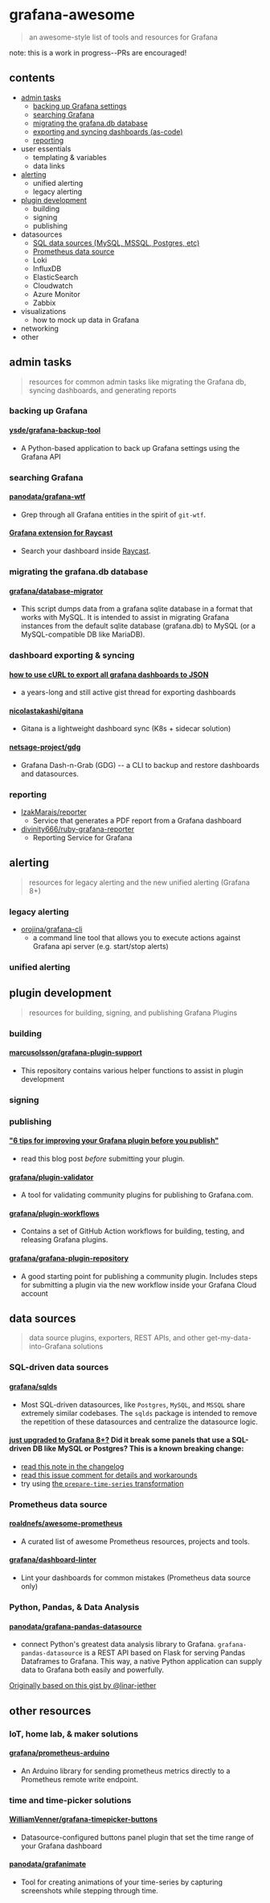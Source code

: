 # grafana-awesome

> an awesome-style list of tools and resources for Grafana

note: this is a work in progress--PRs are encouraged!

## contents

- [admin tasks](#admin-tasks)
    - [backing up Grafana settings](#backing-up-grafana)
    - [searching Grafana](#searching-grafana)
    - [migrating the grafana.db database](#migrating-the-grafanadb-database)
    - [exporting and syncing dashboards (as-code)](#dashboard-exporting--syncing)
    - [reporting](#reporting)
- user essentials
    - templating & variables
    - data links
- [alerting](#alerting)
    - unified alerting
    - legacy alerting
- [plugin development](#plugin-development)
    - building
    - signing
    - publishing
- datasources
    - [SQL data sources (MySQL, MSSQL, Postgres, etc)](#sql-driven-data-sources)
    - [Prometheus data source](#prometheus-data-source)
    - Loki
    - InfluxDB
    - ElasticSearch
    - Cloudwatch
    - Azure Monitor
    - Zabbix
- visualizations
    - how to mock up data in Grafana
- networking
- other

## admin tasks

> resources for common admin tasks like migrating the Grafana db, syncing dashboards, and generating reports

### backing up Grafana

#### [ysde/grafana-backup-tool](https://github.com/ysde/grafana-backup-tool)
    
- A Python-based application to back up Grafana settings using the Grafana API

### searching Grafana

#### [panodata/grafana-wtf](https://github.com/panodata/grafana-wtf)

- Grep through all Grafana entities in the spirit of `git-wtf`.

#### [Grafana extension for Raycast](https://github.com/raycast/extensions/tree/main/extensions/grafana)

- Search your dashboard inside [Raycast](https://www.raycast.com/).

### migrating the grafana.db database

#### [grafana/database-migrator](https://github.com/grafana/database-migrator)
- This script dumps data from a grafana sqlite database in a format that works with MySQL. It is intended to assist in migrating Grafana instances from the default sqlite database (grafana.db) to MySQL (or a MySQL-compatible DB like MariaDB).

### dashboard exporting & syncing

#### [how to use cURL to export all grafana dashboards to JSON](https://gist.github.com/crisidev/bd52bdcc7f029be2f295#gistcomment-3975489)

- a years-long and still active gist thread for exporting dashboards

#### [nicolastakashi/gitana](https://github.com/nicolastakashi/gitana)

- Gitana is a lightweight dashboard sync (K8s + sidecar solution)

#### [netsage-project/gdg](https://github.com/netsage-project/gdg)

- Grafana Dash-n-Grab (GDG) -- a CLI to backup and restore dashboards and datasources.

### reporting

- [IzakMarais/reporter](https://github.com/IzakMarais/reporter)
    - Service that generates a PDF report from a Grafana dashboard
- [divinity666/ruby-grafana-reporter](https://github.com/divinity666/ruby-grafana-reporter)
    - Reporting Service for Grafana

## alerting

> resources for legacy alerting and the new unified alerting (Grafana 8+)
### legacy alerting

- [orojina/grafana-cli](https://github.com/orojina/grafana-cli)
    - a command line tool that allows you to execute actions against Grafana api server (e.g. start/stop alerts)

### unified alerting

## plugin development
> resources for building, signing, and publishing Grafana Plugins

### building

#### [marcusolsson/grafana-plugin-support](https://github.com/marcusolsson/grafana-plugin-support)

- This repository contains various helper functions to assist in plugin development

### signing

### publishing

#### ["6 tips for improving your Grafana plugin before you publish"](https://grafana.com/blog/2021/01/21/6-tips-for-improving-your-grafana-plugin-before-you-publish/)
- read this blog post _before_ submitting your plugin.

#### [grafana/plugin-validator](https://github.com/grafana/plugin-validator)

- A tool for validating community plugins for publishing to Grafana.com.

#### [grafana/plugin-workflows](https://github.com/grafana/plugin-workflows)

- Contains a set of GitHub Action workflows for building, testing, and releasing Grafana plugins.

#### [grafana/grafana-plugin-repository](https://github.com/grafana/grafana-plugin-repository)

- A good starting point for publishing a community plugin. Includes steps for submitting a plugin via the new workflow inside your Grafana Cloud account

## data sources

> data source plugins, exporters, REST APIs, and other get-my-data-into-Grafana solutions

### SQL-driven data sources

#### [grafana/sqlds](https://github.com/grafana/sqlds)

- Most SQL-driven datasources, like `Postgres`, `MySQL`, and `MSSQL` share extremely similar codebases. The `sqlds` package is intended to remove the repetition of these datasources and centralize the datasource logic.

#### [just upgraded to Grafana 8+?](https://grafana.com/docs/grafana/latest/installation/upgrading/#postgres-mysql-microsoft-sql-server-data-sources) Did it break some panels that use a SQL-driven DB like MySQL or Postgres? This is a known breaking change:

- [read this note in the changelog](https://grafana.com/docs/grafana/latest/installation/upgrading/#postgres-mysql-microsoft-sql-server-data-sources)
- [read this issue comment for details and workarounds](https://github.com/grafana/grafana/issues/35534#issuecomment-861519658)
- try using [the `prepare-time-series` transformation](https://grafana.com/docs/grafana/latest/panels/transformations/types-options/#prepare-time-series)

### Prometheus data source

#### [roaldnefs/awesome-prometheus](https://github.com/roaldnefs/awesome-prometheus)

- A curated list of awesome Prometheus resources, projects and tools.

#### [grafana/dashboard-linter](https://github.com/grafana/dashboard-linter)

- Lint your dashboards for common mistakes (Prometheus data source only)

### Python, Pandas, & Data Analysis

#### [panodata/grafana-pandas-datasource](https://github.com/panodata/grafana-pandas-datasource)

- connect Python's greatest data analysis library to Grafana. `grafana-pandas-datasource` is a REST API based on Flask for serving Pandas Dataframes to Grafana. This way, a native Python application can supply data to Grafana both easily and powerfully. 

[Originally based on this gist by @linar-jether](https://gist.github.com/linar-jether/95ff412f9d19fdf5e51293eb0c09b850)

## other resources

### IoT, home lab, & maker solutions

#### [grafana/prometheus-arduino](https://github.com/grafana/prometheus-arduino)

- An Arduino library for sending prometheus metrics directly to a Prometheus remote write endpoint.

### time and time-picker solutions

#### [WilliamVenner/grafana-timepicker-buttons](https://github.com/WilliamVenner/grafana-timepicker-buttons)

- Datasource-configured buttons panel plugin that set the time range of your Grafana dashboard

#### [panodata/grafanimate](https://github.com/panodata/grafanimate)

- Tool for creating animations of your time-series by capturing screenshots while stepping through time.
